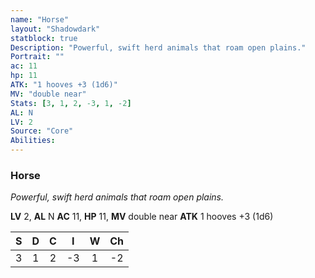 ```yaml
---
name: "Horse"
layout: "Shadowdark"
statblock: true
Description: "Powerful, swift herd animals that roam open plains."
Portrait: ""
ac: 11
hp: 11
ATK: "1 hooves +3 (1d6)"
MV: "double near"
Stats: [3, 1, 2, -3, 1, -2]
AL: N
LV: 2
Source: "Core"
Abilities:
---
```


### Horse

_Powerful, swift herd animals that roam open plains._

**LV** 2, **AL** N
**AC** 11, **HP** 11, **MV** double near
**ATK** 1 hooves +3 (1d6)

|  S  |  D  |  C  |  I  |  W  |  Ch  |
|:---:|:---:|:---:|:---:|:---:|:----:|
| 3 | 1 | 2 | -3 | 1 | -2 |

